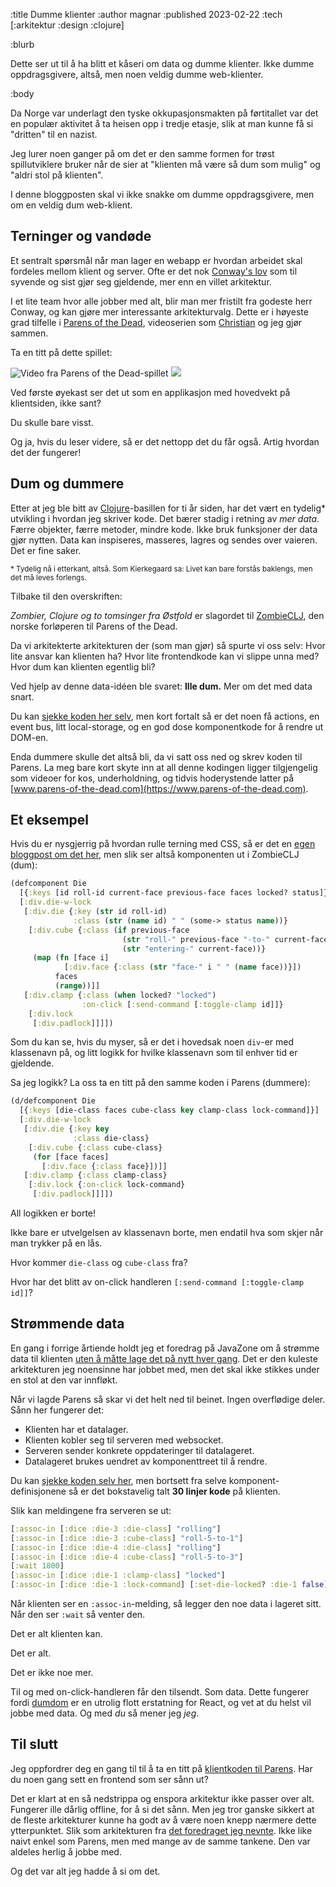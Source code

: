 :title Dumme klienter
:author magnar
:published 2023-02-22
:tech [:arkitektur :design :clojure]

:blurb

Dette ser ut til å ha blitt et kåseri om data og dumme klienter. Ikke dumme
oppdragsgivere, altså, men noen veldig dumme web-klienter.

:body

Da Norge var underlagt den tyske okkupasjonsmakten på førtitallet var det en
populær aktivitet å ta heisen opp i tredje etasje, slik at man kunne få si
"dritten" til en nazist.

Jeg lurer noen ganger på om det er den samme formen for trøst spillutviklere
bruker når de sier at "klienten må være så dum som mulig" og "aldri stol på
klienten".

I denne bloggposten skal vi ikke snakke om dumme oppdragsgivere, men om en
veldig dum web-klient.

## Terninger og vandøde

Et sentralt spørsmål når man lager en webapp er hvordan arbeidet skal fordeles
mellom klient og server. Ofte er det nok [Conway's
lov](https://en.wikipedia.org/wiki/Conway%27s_law) som til syvende og sist gjør
seg gjeldende, mer enn en villet arkitektur.

I et lite team hvor alle jobber med alt, blir man mer fristilt fra godeste herr
Conway, og kan gjøre mer interessante arkitekturvalg. Dette er i høyeste grad
tilfelle i [Parens of the Dead](https://www.parens-of-the-dead.com),
videoserien som [Christian](/christian/) og jeg gjør sammen.

Ta en titt på dette spillet:

<div class="gif-movie">
  <div class="gm-play-button"><div class="gmpb-head"></div></div>
  <img class="gm-still" title="Video fra Parens of the Dead-spillet" src="/images/blogg/parens-dice-still.gif">
  <img class="gm-movie" src="/images/blogg/parens-dice.gif">
</div>

Ved første øyekast ser det ut som en applikasjon med hovedvekt på klientsiden,
ikke sant?

Du skulle bare visst.

Og ja, hvis du leser videre, så er det nettopp det du får også. Artig hvordan
det der fungerer!

## Dum og dummere

Etter at jeg ble bitt av [Clojure](/clojure/)-basillen for ti år siden, har det
vært en tydelig* utvikling i hvordan jeg skriver kode. Det bærer stadig i
retning av *mer data*. Færre objekter, færre metoder, mindre kode. Ikke bruk
funksjoner der data gjør nytten. Data kan inspiseres, masseres, lagres og sendes
over vaieren. Det er fine saker.

<p>
<small>
* Tydelig nå i etterkant, altså. Som Kierkegaard sa: Livet kan bare forstås baklengs, men det må leves forlengs.
</small>
</p>

Tilbake til den overskriften:

*Zombier, Clojure og to tomsinger fra Østfold* er slagordet til
[ZombieCLJ](https://www.zombieclj.no), den norske forløperen til Parens of the
Dead.

Da vi arkitekterte arkitekturen der (som man gjør) så spurte vi oss selv: Hvor
lite ansvar kan klienten ha? Hvor lite frontendkode kan vi slippe unna med? Hvor
dum kan klienten egentlig bli?

Ved hjelp av denne data-idéen ble svaret: **Ille dum.** Mer om det med data snart.

Du kan [sjekke koden her
selv](https://github.com/magnars/zombie-clj-s2/tree/main/src/zombies/client),
men kort fortalt så er det noen få actions, en event bus, litt local-storage,
og en god dose komponentkode for å rendre ut DOM-en.

Enda dummere skulle det altså bli, da vi satt oss ned og skrev koden til
Parens. La meg bare kort skyte inn at all denne kodingen ligger tilgjengelig
som videoer for kos, underholdning, og tidvis hoderystende latter på
[www.parens-of-the-dead.com](https://www.parens-of-the-dead.com).

## Et eksempel

Hvis du er nysgjerrig på hvordan rulle terning med CSS, så er det en [egen
bloggpost om det her](/blogg/2019-09-terningene-er-kastet/), men slik ser altså
komponenten ut i ZombieCLJ (dum):

```clj
(defcomponent Die
  [{:keys [id roll-id current-face previous-face faces locked? status]}]
  [:div.die-w-lock
   [:div.die {:key (str id roll-id)
              :class (str (name id) " " (some-> status name))}
    [:div.cube {:class (if previous-face
                         (str "roll-" previous-face "-to-" current-face)
                         (str "entering-" current-face))}
     (map (fn [face i]
            [:div.face {:class (str "face-" i " " (name face))}])
          faces
          (range))]]
   [:div.clamp {:class (when locked? "locked")
                :on-click [:send-command [:toggle-clamp id]]}
    [:div.lock
     [:div.padlock]]]])
```

Som du kan se, hvis du myser, så er det i hovedsak noen `div`-er med klassenavn
på, og litt logikk for hvilke klassenavn som til enhver tid er gjeldende.

Sa jeg logikk? La oss ta en titt på den samme koden i Parens (dummere):

```clj
(d/defcomponent Die
  [{:keys [die-class faces cube-class key clamp-class lock-command]}]
  [:div.die-w-lock
   [:div.die {:key key
              :class die-class}
    [:div.cube {:class cube-class}
     (for [face faces]
       [:div.face {:class face}])]]
   [:div.clamp {:class clamp-class}
    [:div.lock {:on-click lock-command}
     [:div.padlock]]]])
```

All logikken er borte!

Ikke bare er utvelgelsen av klassenavn borte, men endatil hva som skjer når man
trykker på en lås.

Hvor kommer `die-class` og `cube-class` fra?

Hvor har det blitt av on-click handleren `[:send-command [:toggle-clamp id]]`?

## Strømmende data

En gang i forrige årtiende holdt jeg et foredrag på JavaZone om å strømme data
til klienten [uten å måtte lage det på nytt hver
gang](/strom-data-til-nettleseren-uten-a-lage-det-pa-nytt-hver-gang/). Det er
den kuleste arkitekturen jeg noensinne har jobbet med, men det skal ikke stikkes
under en stol at den var innfløkt.

Når vi lagde Parens så skar vi det helt ned til beinet. Ingen overflødige deler.
Sånn her fungerer det:

- Klienten har et datalager.
- Klienten kobler seg til serveren med websocket.
- Serveren sender konkrete oppdateringer til datalageret.
- Datalageret brukes uendret av komponenttreet til å rendre.

Du kan [sjekke koden selv
her](https://github.com/magnars/parens-of-the-dead-s2/tree/main/src/undead/client),
men bortsett fra selve komponent-definisjonene så er det bokstavelig talt **30
linjer kode** på klienten.

Slik kan meldingene fra serveren se ut:

```clj
[:assoc-in [:dice :die-3 :die-class] "rolling"]
[:assoc-in [:dice :die-3 :cube-class] "roll-5-to-1"]
[:assoc-in [:dice :die-4 :die-class] "rolling"]
[:assoc-in [:dice :die-4 :cube-class] "roll-5-to-3"]
[:wait 1800]
[:assoc-in [:dice :die-1 :clamp-class] "locked"]
[:assoc-in [:dice :die-1 :lock-command] [:set-die-locked? :die-1 false]]
```

Når klienten ser en `:assoc-in`-melding, så legger den noe data i lageret sitt.
Når den ser `:wait` så venter den.

Det er alt klienten kan.

Det er alt.

Det er ikke noe mer.

Til og med on-click-handleren får den tilsendt. Som data. Dette fungerer fordi
[dumdom](/blogg/2021-11-mer-mindre/) er en utrolig flott erstatning for
React, og vet at du helst vil jobbe med data. Og med *du* så mener jeg *jeg*.

## Til slutt

Jeg oppfordrer deg en gang til til å ta en titt på [klientkoden til
Parens](https://github.com/magnars/parens-of-the-dead-s2/tree/main/src/undead/client).
Har du noen gang sett en frontend som ser sånn ut?

Det er klart at en så nedstrippa og enspora arkitektur ikke passer over alt.
Fungerer ille dårlig offline, for å si det sånn. Men jeg tror ganske sikkert at
de fleste arkitekturer kunne ha godt av å være noen knepp nærmere dette
ytterpunktet. Slik som arkitekturen fra [det
foredraget jeg nevnte](/strom-data-til-nettleseren-uten-a-lage-det-pa-nytt-hver-gang/).
Ikke like naivt enkel som Parens, men med mange av de samme tankene. Den var
aldeles herlig å jobbe med.

Og det var alt jeg hadde å si om det.

<script type="text/javascript">
(function () {
document.querySelectorAll(".gif-movie").forEach(function (el) {
  var playing = false;
  var canvas = el.querySelector(".gm-still");
  var still = canvas.src;
  var movie = el.querySelector(".gm-movie").src;
  var button = el.querySelector(".gm-play-button");
  el.addEventListener("click", function (e) {
    canvas.src = playing ? still : movie;
    button.style.opacity = playing ? 1 : 0;
    playing = !playing;
  });
  fetch(movie);
});
}())
</script>

